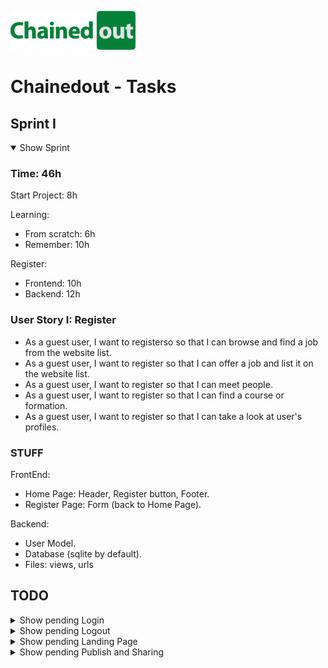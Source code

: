 ![alt Chainedout](https://raw.githubusercontent.com/UB-ES-19/B4-Chainedout/master/repo_logo.png "Chainedout")
# Chainedout - Tasks

## Sprint I
<details open>
<summary>Show Sprint</summary>

### Time: 46h
Start Project: 8h

Learning:
- From scratch: 6h
- Remember: 10h

Register:
- Frontend: 10h
- Backend: 12h

### User Story I: Register
- As a guest user, I want to registerso so that I can browse and find a job from the website list.
- As a guest user, I want to register so that I can offer a job and list it on the website list.
- As a guest user, I want to register so that I can meet people.
- As a guest user, I want to register so that I can find a course or formation.
- As a guest user, I want to register so that I can take a look at user's profiles.

### STUFF
FrontEnd:
- Home Page: Header, Register button, Footer.
- Register Page: Form (back to Home Page).

Backend:
- User Model.
- Database (sqlite by default).
- Files: views, urls
</details>

## TODO
<details>
<summary>Show pending Login</summary>

### User Story II: Login
### STUFF
FrontEnd:
- Home page : Add login button
- Login Page: Form login (back to previous page)

Backend:
- Active session control
- Files: urls, views

</details>

<details>
<summary>Show pending Logout</summary>

### User Story III: Logout
### STUFF
FrontEnd:
- Home page : Add logout button (back to previous page)

Backend:
- Kill active session, logout method
- Files: urls, views

</details>

<details>
<summary>Show pending Landing Page</summary>

### User Story IV: Landing Page
### STUFF
FrontEnd:
- Home Page

Backend:
- Files: urls, views

</details>

<details>
<summary>Show pending Publish and Sharing</summary>

### User Story V: Publish and Sharing
### STUFF
FrontEnd:
- ?

Backend:
- Files: urls, views

</details>